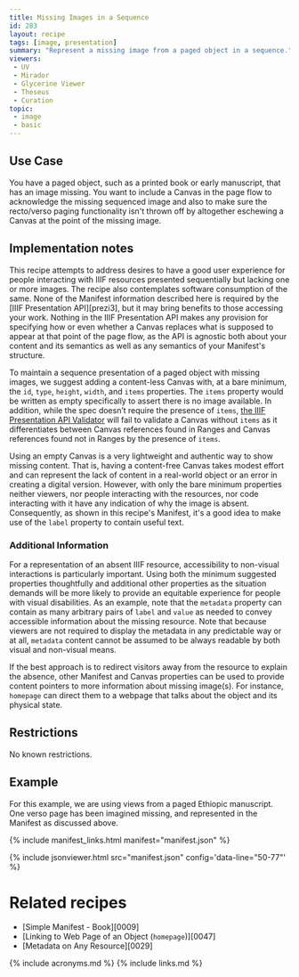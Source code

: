 ```yaml
---
title: Missing Images in a Sequence
id: 283
layout: recipe
tags: [image, presentation]
summary: "Represent a missing image from a paged object in a sequence."
viewers:
 - UV
 - Mirador
 - Glycerine Viewer
 - Theseus
 - Curation
topic:
 - image
 - basic
---
```


## Use Case

You have a paged object, such as a printed book or early manuscript, that has an image missing. You want to include a Canvas in the page flow to acknowledge the missing sequenced image and also to make sure the recto/verso paging functionality isn't thrown off by altogether eschewing a Canvas at the point of the missing image.

## Implementation notes

This recipe attempts to address desires to have a good user experience for people interacting with IIIF resources presented sequentially but lacking one or more images. The recipe also contemplates software consumption of the same. None of the Manifest information described here is required by the [IIIF Presentation API][prezi3], but it may bring benefits to those accessing your work. Nothing in the IIIF Presentation API makes any provision for specifying how or even whether a Canvas replaces what is supposed to appear at that point of the page flow, as the API is agnostic both about your content and its semantics as well as any semantics of your Manifest's structure.

To maintain a sequence presentation of a paged object with missing images, we suggest adding a content-less Canvas with, at a bare minimum, the `id`, `type`, `height`, `width`, and `items` properties. The `items` property would be written as empty specifically to assert there is no image available. In addition, while the spec doesn’t require the presence of `items`, [the IIIF Presentation API Validator](https://presentation-validator.iiif.io/) will fail to validate a Canvas without `items` as it differentiates between Canvas references found in Ranges and Canvas references found not in Ranges by the presence of `items`.

Using an empty Canvas is a very lightweight and authentic way to show missing content. That is, having a content-free Canvas takes modest effort and can represent the lack of content in a real-world object or an error in creating a digital version. However, with only the bare minimum properties neither viewers, nor people interacting with the resources, nor code interacting with it have any indication of why the image is absent. Consequently, as shown in this recipe's Manifest, it's a good idea to make use of the `label` property to contain useful text.

### Additional Information

For a representation of an absent IIIF resource, accessibility to non-visual interactions is particularly important. Using both the minimum suggested properties thoughtfully and additional other properties as the situation demands will be more likely to provide an equitable experience for people with visual disabilities. As an example, note that the `metadata` property can contain as many arbitrary pairs of `label` and `value` as needed to convey accessible information about the missing resource. Note that because viewers are not required to display the metadata in any predictable way or at all, `metadata` content cannot be assumed to be always readable by both visual and non-visual means.

If the best approach is to redirect visitors away from the resource to explain the absence, other Manifest and Canvas properties can be used to provide content pointers to more information about missing image(s). For instance, `homepage` can direct them to a webpage that talks about the object and its physical state.

## Restrictions

No known restrictions.

## Example

For this example, we are using views from a paged Ethiopic manuscript. One verso page has been imagined missing, and represented in the Manifest as discussed above.

{% include manifest_links.html manifest="manifest.json" %}

{% include jsonviewer.html src="manifest.json" config='data-line="50-77"' %}


# Related recipes

* [Simple Manifest - Book][0009]
* [Linking to Web Page of an Object (`homepage`)][0047]
* [Metadata on Any Resource][0029]


{% include acronyms.md %}
{% include links.md %}
